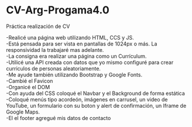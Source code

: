 # CV-Arg-Progama4.0
Práctica realización de CV 

-Realicé una página web utilizando HTML, CCS y JS. <br>
-Está pensada para ser vista en pantallas de 1024px o más. La responsividad la trabajaré mas adelante.<br>
-La consigna era realizar una página como un Currículum.<br>
-Utilicé una API creada con datos que yo mismo configuré para crear curriculos de personas aleatoriamente.<br>
-Me ayude también utilizando Bootstrap y Google Fonts.<br>
-Cambié el Favicon<br>
-Organicé el DOM<br>
-Con ayuda del CSS coloqué el Navbar y el Background de forma estática<br>
-Coloqué menús tipo acordeón, imágenes en carrusel, un video de YouTube, un formulario con su boton y alert de confirmación, un Iframe de Google Maps.<br>
-El el footer agregué mis datos de contacto<br>
